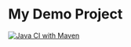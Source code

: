 My Demo Project
===============

[![Java CI with Maven](https://github.com/eirikbraend/spring-demo/actions/workflows/maven.yml/badge.svg)](https://github.com/eirikbraend/spring-demo/actions/workflows/maven.yml)
